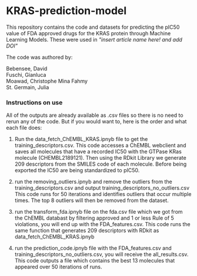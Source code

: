 # KRAS-prediction-model

This repository contains the code and datasets for predicting the pIC50 value of FDA approved drugs for the KRAS protein through Machine Learning Models.
These were used in *"insert article name here! and add DOI"*

The code was authored by:

Bebensee, David <br>
Fuschi, Gianluca <br>
Moawad, Christophe Mina Fahmy <br>
St. Germain, Julia <br>

### Instructions on use

All of the outputs are already available as .csv files so there is no need to rerun any of the code.
But if you would want to, here is the order and what each file does:

1. Run the data_fetch_ChEMBL_KRAS.ipnyb file to get the training_descriptors.csv.
   This code accesses a ChEMBL webclient and saves all molecules that have a recorded IC50 with the GTPase KRas molecule (CHEMBL2189121).
   Then using the RDkit Library we generate 209 descriptors from the SMILES code of each molecule.
   Before being exported the IC50 are being standardized to pIC50.

2. run the removing_outliers.ipnyb and remove the outliers from the training_descriptors.csv and output training_descriptors_no_outliers.csv
   This code runs for 50 iterations and identifies outliers that occur multiple times.
   The top 8 outliers will then be removed from the dataset.

4. run the transform_fda.ipnyb file on the fda.csv file which we got from the ChEMBL databast by filtering approved and 1 or less Rule of 5 violations,
   you will end up with the FDA_features.csv.
   This code runs the same function that generates 209 descriptors with RDkit as data_fetch_ChEMBL_KRAS.ipnyb

6. run the prediction_code.ipnyb file with the FDA_features.csv and training_descriptors_no_outliers.csv,
   you will receive the all_results.csv.
   This code outputs a file which contains the best 13 molecules that appeared over 50 iterations of runs.
